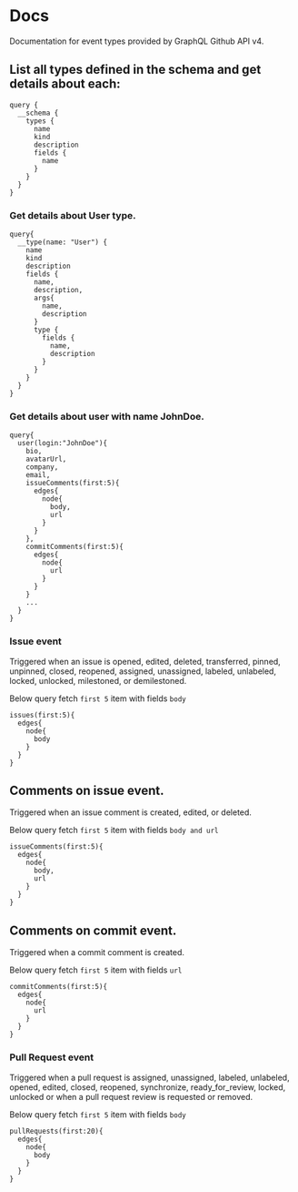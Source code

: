 # Docs

Documentation for event types provided by GraphQL Github API v4.

## List all types defined in the schema and get details about each:

```
query {
  __schema {
    types {
      name
      kind
      description
      fields {
        name
      }
    }
  }
}
```

### Get details about User type.

```
query{
  __type(name: "User") {
    name
    kind
    description
    fields {
      name,
      description,
      args{
        name,
        description
      }
      type {
        fields {
          name,
          description
        }
      }
    }
  }
}
```

### Get details about user with name JohnDoe.

```
query{
  user(login:"JohnDoe"){
    bio,
    avatarUrl,
    company,
    email,
    issueComments(first:5){
      edges{
        node{
          body,
          url
        }
      }
    },
    commitComments(first:5){
      edges{
        node{
          url
        }
      }
    }
    ...
  }
}
```

### Issue event

Triggered when an issue is opened, edited, deleted, transferred, pinned, unpinned, closed, reopened, assigned, unassigned, labeled, unlabeled, locked, unlocked, milestoned, or demilestoned.

Below query fetch `first 5` item with fields `body`

```
issues(first:5){
  edges{
    node{
      body
    }
  }
}
```

## Comments on issue event.

Triggered when an issue comment is created, edited, or deleted.

Below query fetch `first 5` item with fields `body and url`

```
issueComments(first:5){
  edges{
    node{
      body,
      url
    }
  }
}
```

## Comments on commit event.

Triggered when a commit comment is created.

Below query fetch `first 5` item with fields `url`

```
commitComments(first:5){
  edges{
    node{
      url
    }
  }
}
```

### Pull Request event

Triggered when a pull request is assigned, unassigned, labeled, unlabeled, opened, edited, closed, reopened, synchronize, ready_for_review, locked, unlocked or when a pull request review is requested or removed.

Below query fetch `first 5` item with fields `body`

```
pullRequests(first:20){
  edges{
    node{
      body
    }
  }
}
```
